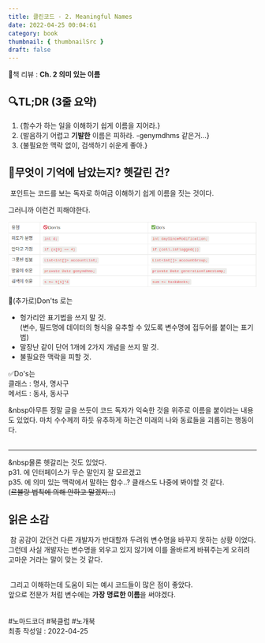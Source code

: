```yaml
---
title: 클린코드 - 2. Meaningful Names
date: 2022-04-25 00:04:61
category: book
thumbnail: { thumbnailSrc }
draft: false
---
```


📙책 리뷰 : **Ch. 2 의미 있는 이름**<br>

## 🔍TL;DR (3줄 요약)

1. {함수가 하는 일을 이해하기 쉽게 이름을 지어라.}
2. {발음하기 어렵고 **기발한** 이름은 피하라. -genymdhms 같은거...}
3. {불필요한 맥락 없이, 검색하기 쉬운게 좋아.}

## 🤔무엇이 기억에 남았는지? 헷갈린 건?

&nbsp;포인트는 코드를 보는 독자로 하여금 이해하기 쉽게 이름을 짓는 것이다.<br>

그러니까 이런건 피해야한다.<br>

![](./images/[2]table_naming_rules.png)

🚫(추가로)Don'ts 로는<br>

- 헝가리안 표기법을 쓰지 말 것.<br>(변수, 필드명에 데이터의 형식을 유추할 수 있도록 변수명에 접두어를 붙이는 표기법)
- 말장난 같이 단어 1개에 2가지 개념을 쓰지 말 것.
- 불필요한 맥락을 피할 것.
  <br>

✅Do's는<br>
클래스 : 명사, 명사구<br>
메서드 : 동사, 동사구<br>

&nbsp아무튼 정말 글을 쓰듯이 코드 독자가 익숙한 것을 위주로 이름을 붙이라는 내용도 있었다. 마치 수수께끼 하듯 유추하게 하는건 미래의 나와 동료들을 괴롭히는 행동이다.
<br><br>

---

&nbsp물론 헷갈리는 것도 있었다.<br>
p31. 에 인터페이스가 무슨 말인지 잘 모르겠고<br>
p35. 에 의미 있는 맥락에서 말하는 함수..? 클래스도 나중에 봐야할 것 같다.<br>(~~르블랑 법칙에 의해 안하고 말겠지...~~)

## 읽은 소감

&nbsp;참 공감이 갔던건 다른 개발자가 반대할까 두려워 변수명을 바꾸지 못하는 상황 이었다.<br>
그런데 사실 개발자는 변수명을 외우고 있지 않기에 이를 올바르게 바꿔주는게 오히려 고마운 거라는 말이 맞는 것 같다.
<br><br>

&nbsp;그리고 이해하는데 도움이 되는 예시 코드들이 많은 점이 좋았다.<br>
앞으로 전문가 처럼 변수에는 **가장 명료한 이름**을 써야겠다.
<br><br><br> #노마드코더 #북클럽 #노개북<br>
최종 작성일 : 2022-04-25
